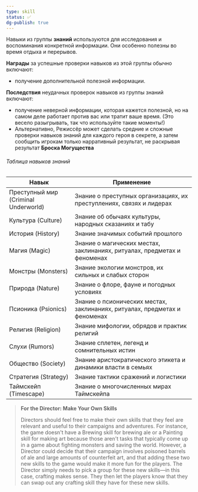 ```yaml
---
type: skill
status: ✅
dg-publish: true
---
```


Навыки из группы **знаний** используются для исследования и воспоминания конкретной информации. Они особенно полезны во время отдыха и перерывов.

**Награды** за успешные проверки навыков из этой группы обычно включают:
- получение дополнительной полезной информации.

**Последствия** неудачных проверок навыков из группы знаний включают:
- получение неверной информации, которая кажется полезной, но на самом деле работает против вас или тратит ваше время. (Это весело разыгрывать, так что используйте такие моменты!)
- Альтернативно, Режиссёр может сделать средние и сложные проверки навыков знаний для каждого героя в секрете, а затем сообщить игрокам только нарративный результат, не раскрывая результат **Броска Могущества**

###### Таблица навыков знаний

| Навык                                | Применение                                                                 |
| ------------------------------------ | -------------------------------------------------------------------------- |
| Преступный мир (Criminal Underworld) | Знание о преступных организациях, их преступлениях, связях и лидерах       |
| Культура (Culture)                   | Знание об обычаях культуры, народных сказаниях и табу                      |
| История (History)                    | Знание значимых событий прошлого                                           |
| Магия (Magic)                        | Знание о магических местах, заклинаниях, ритуалах, предметах и феноменах   |
| Монстры (Monsters)                   | Знание экологии монстров, их сильных и слабых сторон                       |
| Природа (Nature)                     | Знание о флоре, фауне и погодных условиях                                  |
| Псионика (Psionics)                  | Знание о псионических местах, заклинаниях, ритуалах, предметах и феноменах |
| Религия (Religion)                   | Знание мифологии, обрядов и практик религий                                |
| Слухи (Rumors)                       | Знание сплетен, легенд и сомнительных истин                                |
| Общество (Society)                   | Знание аристократического этикета и динамики власти в семьях               |
| Стратегия (Strategy)                 | Знание тактики сражений и логистики                                        |
| Таймскейп (Timescape)                | Знание о многочисленных мирах Таймскейпа                                   |

<!-- -->
> **For the Director: Make Your Own Skills**
>
> Directors should feel free to make their own skills that they feel are relevant and useful to their campaigns and adventures. For instance, the game doesn't have a Brewing skill for brewing ale or a Painting skill for making art because those aren't tasks that typically come up in a game about fighting monsters and saving the world. However, a Director could decide that their campaign involves poisoned barrels of ale and large amounts of counterfeit art, and that adding these two new skills to the game would make it more fun for the players. The Director simply needs to pick a group for these new skills—in this case, crafting makes sense. They then let the players know that they can swap out any crafting skill they have for these new skills.
